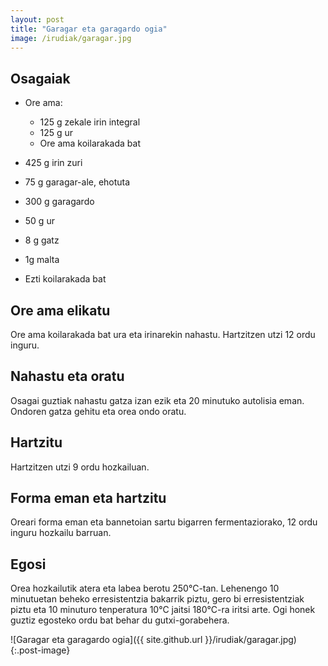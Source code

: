 ```yaml
---
layout: post
title: "Garagar eta garagardo ogia"
image: /irudiak/garagar.jpg
---
```


##  Osagaiak

* Ore ama:
  
  * 125 g zekale irin integral
  * 125 g ur
  * Ore ama koilarakada bat

* 425 g irin zuri 

* 75 g garagar-ale, ehotuta 

* 300 g garagardo

* 50 g ur

* 8 g gatz

* 1g malta

* Ezti koilarakada bat

## Ore ama elikatu

Ore ama koilarakada bat ura eta irinarekin nahastu. Hartzitzen utzi 12 ordu inguru. 

## Nahastu eta oratu

Osagai guztiak nahastu gatza izan ezik eta 20 minutuko autolisia
eman. Ondoren gatza gehitu eta orea ondo oratu.

## Hartzitu

Hartzitzen utzi 9 ordu hozkailuan. 

## Forma eman eta hartzitu

Oreari forma eman eta bannetoian sartu bigarren fermentaziorako, 12
ordu inguru hozkailu barruan.

## Egosi

Orea hozkailutik atera eta labea berotu 250&deg;C-tan. Lehenengo 10
minutuetan beheko erresistentzia bakarrik piztu, gero bi
erresistentziak piztu eta 10 minuturo tenperatura 10&deg;C jaitsi
180&deg;C-ra iritsi arte. Ogi honek guztiz egosteko ordu bat behar du
gutxi-gorabehera.

![Garagar eta garagardo ogia]({{ site.github.url }}/irudiak/garagar.jpg){:.post-image}

<!-- Local Variables: -->
<!-- ispell-local-dictionary: "euskera"-->
<!-- End: -->
